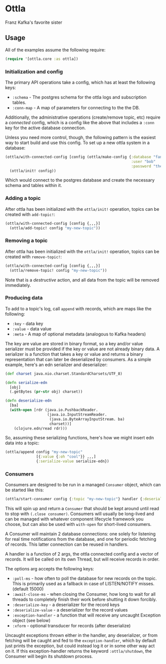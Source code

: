 Ottla
=====

Franz Kafka's favorite sister

## Usage

All of the examples assume the following require:

```clojure
(require '[ottla.core :as ottla])
```

### Initialization and config

The primary API operations take a config, which has at least the following keys:

- `:schema` - The postgres schema for the ottla logs and subscription tables.
- `:conn-map` - A map of parameters for connecting to the the DB.

Additionally, the administrative operations (create/remove topic, etc)
require a *connected* config, which is a config like the above that
includes a `:conn` key for the active database connection.

Unless you need more control, though, the following pattern is the
easiest way to start build and use this config. To set up a new ottla
system in a database:

```clojure
(ottla/with-connected-config [config (ottla/make-config {:database "fancy"
                                                         :user "bob"
                                                         :password "the-password"})]
  (ottla/init! config))
```

Which would connect to the postgres database and create the necessary
schema and tables within it.

### Adding a topic

After ottla has been initialized with the `ottla/init!` operation,
topics can be created with `add-topic!`:

```clojure
(ottla/with-connected-config [config {,,,}]
  (ottla/add-topic! config "my-new-topic"))
```

### Removing a topic

After ottla has been initialized with the `ottla/init!` operation,
topics can be created with `remove-topic!`:

```clojure
(ottla/with-connected-config [config {,,,}]
  (ottla/remove-topic! config "my-new-topic"))
```

Note that is a *destructive* action, and all data from the topic will
be removed immediately.

### Producing data


To add to a topic's log, call `append` with records, which are maps like the following:

- `:key` - data key
- `:value` - data value
- `:meta` - A map of optional metadata (analogous to Kafka headers)

The key are value are stored in binary format, so a key and/or value
serializer must be provided if the key or value are not already binary
data. A serializer is a function that takes a key or value and returns
a binary representation that can later be deserialized by consumers.
As a simple example, here's an edn serializer and deserializer:

```clojure
(def charset java.nio.charset.StandardCharsets/UTF_8)

(defn serialize-edn
  [obj]
  (.getBytes (pr-str obj) charset))

(defn deserialize-edn
  [ba]
  (with-open [rdr (java.io.PushbackReader.
                   (java.io.InputStreamReader.
                    (java.io.ByteArrayInputStream. ba)
                    charset))]
    (clojure.edn/read rdr)))
```

So, assuming these serializing functions, here's how we might insert edn data into a topic:

```clojure
(ottla/append config "my-new-topic"
              [{:value {:oh "cool"}} ,,,]
              {:serialize-value serialize-edn})
```

### Consumers

Consumers are designed to be run in a managed `Consumer` object, which can be started like this:

```clojure
(ottla/start-consumer config {:topic "my-new-topic"} handler {:deserialize-value deserialize-edn})
```

This will spin up and return a `Consumer` that should be kept around
until read to stop with `(.close consumer)`. Consumers will usually be
long-lived and can be managed with whatever component lifecycle
framework you choose, but can also be used with `with-open` for
short-lived consumers.

A Consumer will maintain 2 database connections: one solely for
listening for real time notifications from the database, and one for
periodic fetching of records. This latter connection can be reused in
handlers.

A handler is a function of 2 args, the ottla connected config and a
vector of records. It will be called on its own Thread, but will
receive records in order.

The options arg accepts the following keys:

- `:poll-ms` - how often to poll the database for new records on the
  topic. This is primarily used as a fallback in case of LISTEN/NOTIFY
  misses. (default 15000)
- `:await-close-ms` - when closing the Consumer, how long to wait for
  all threads to completely finish their work before shutting it down
  forcibly.
- `:deserialize-key` - a deserializer for the record keys
- `:deserialize-value` - a deserializer for the record values
- `:exception-handler` - a function that will receive any uncaught
  Exception object (see below)
- `:xform` - optional transducer for records (after deserialize)

Uncaught exceptions thrown either in the handler, any deserializer, or
from fetching will be caught and fed to the `exception-handler`, which
by default just prints the exception, but could instead log it or in
some other way act on it. If this exception-handler returns the
keyword `:ottla/shutdown`, the Consumer will begin its shutdown
process.

